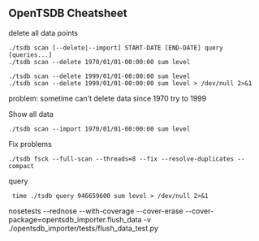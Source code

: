 OpenTSDB Cheatsheet
---

delete all data points
```
./tsdb scan [--delete|--import] START-DATE [END-DATE] query [queries...]
./tsdb scan --delete 1970/01/01-00:00:00 sum level

./tsdb scan --delete 1999/01/01-00:00:00 sum level
./tsdb scan --delete 1999/01/01-00:00:00 sum level > /dev/null 2>&1
```
problem: sometime can't delete data since 1970 try to 1999

Show all data
```
./tsdb scan --import 1970/01/01-00:00:00 sum level
```

Fix problems
```
./tsdb fsck --full-scan --threads=8 --fix --resolve-duplicates --compact
```


query
```
 time ./tsdb query 946659600 sum level > /dev/null 2>&1
```


nosetests --rednose --with-coverage --cover-erase --cover-package=opentsdb_importer.flush_data -v ./opentsdb_importer/tests/flush_data_test.py
